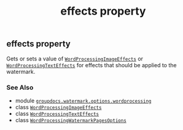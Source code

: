 ﻿---
title: effects property
second_title: GroupDocs.Watermark for Python via .NET API References
description: 
type: docs
url: /python-net/groupdocs.watermark.options.wordprocessing/wordprocessingwatermarkpagesoptions/effects/
is_root: false
weight: 50
---

## effects property


Gets or sets a value of [`WordProcessingImageEffects`](/watermark/python-net/groupdocs.watermark.options.wordprocessing/wordprocessingimageeffects) or
[`WordProcessingTextEffects`](/watermark/python-net/groupdocs.watermark.options.wordprocessing/wordprocessingtexteffects) for effects that should be applied to the watermark.

### See Also
* module [`groupdocs.watermark.options.wordprocessing`](../../)
* class [`WordProcessingImageEffects`](/watermark/python-net/groupdocs.watermark.options.wordprocessing/wordprocessingimageeffects)
* class [`WordProcessingTextEffects`](/watermark/python-net/groupdocs.watermark.options.wordprocessing/wordprocessingtexteffects)
* class [`WordProcessingWatermarkPagesOptions`](/watermark/python-net/groupdocs.watermark.options.wordprocessing/wordprocessingwatermarkpagesoptions)

